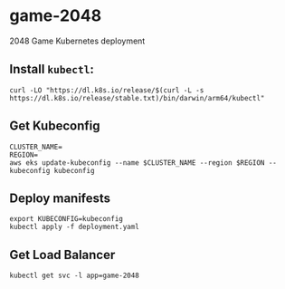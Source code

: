 # game-2048
2048 Game Kubernetes deployment

## Install `kubectl`:
```shell
curl -LO "https://dl.k8s.io/release/$(curl -L -s https://dl.k8s.io/release/stable.txt)/bin/darwin/arm64/kubectl"
```

## Get Kubeconfig
```shell
CLUSTER_NAME=
REGION=
aws eks update-kubeconfig --name $CLUSTER_NAME --region $REGION --kubeconfig kubeconfig 
```

## Deploy manifests
```shell
export KUBECONFIG=kubeconfig
kubectl apply -f deployment.yaml
```

## Get Load Balancer
```shell
kubectl get svc -l app=game-2048
```